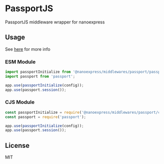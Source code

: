 # PassportJS

PassportJS middleware wrapper for nanoexpress

## Usage

See [here](http://www.passportjs.org) for more info

### ESM Module

```js
import passportInitialize from '@nanoexpress/middlewares/passport/passport.es.js';
import passport from 'passport';

app.use(passportInitialize(config));
app.use(passport.session());
```

### CJS Module

```js
const passportInitialize = require('@nanoexpress/middlewares/passport/cjs');
const passport = require('passport');

app.use(passportInitialize(config));
app.use(passport.session());
```

## License

MIT
